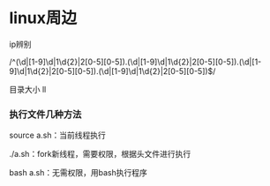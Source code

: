 # linux周边

ip辨别

/^(\d|[1-9]\d|1\d{2}|2[0-5][0-5])\.(\d|[1-9]\d|1\d{2}|2[0-5][0-5])\.(\d|[1-9]\d|1\d{2}|2[0-5][0-5])\.(\d|[1-9]\d|1\d{2}|2[0-5][0-5])$/

目录大小 ll

### 执行文件几种方法

source a.sh：当前线程执行

./a.sh：fork新线程，需要权限，根据头文件进行执行

bash a.sh：无需权限，用bash执行程序

